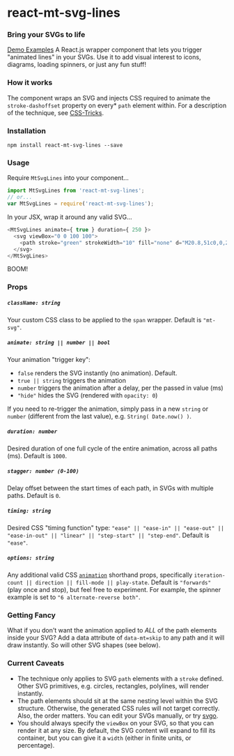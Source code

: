 react-mt-svg-lines
==================

### Bring your SVGs to life
[Demo Examples](http://moarwick.github.io/react-mt-svg-lines)
A React.js wrapper component that lets you trigger "animated lines" in your SVGs. Use it to add visual interest to icons, diagrams, loading spinners, or just any fun stuff!


### How it works
The component wraps an SVG and injects CSS required to animate the `stroke-dashoffset` property on every* `path` element within. For a description of the technique, see [CSS-Tricks](https://css-tricks.com/svg-line-animation-works/).


### Installation
```
npm install react-mt-svg-lines --save
```

### Usage
Require `MtSvgLines` into your component...
```js
import MtSvgLines from 'react-mt-svg-lines';
// or...
var MtSvgLines = require('react-mt-svg-lines');
```

In your JSX, wrap it around any valid SVG... 
```js
<MtSvgLines animate={ true } duration={ 250 }>
  <svg viewBox="0 0 100 100">
    <path stroke="green" strokeWidth="10" fill="none" d="M20.8,51c0,0,20.8,18.2,21.5,18.2c0.6,0,33.3-38.5,33.3-38.5"/>
  </svg>
</MtSvgLines>
```
BOOM!


### Props

##### `className: string`
Your custom CSS class to be applied to the `span` wrapper. Default is `"mt-svg"`.

##### `animate: string || number || bool`
Your animation "trigger key":

* `false` renders the SVG instantly (no animation). Default.
* `true || string` triggers the animation
* `number` triggers the animation after a delay, per the passed in value (ms)  
* `"hide"` hides the SVG (rendered with `opacity: 0`)

If you need to re-trigger the animation, simply pass in a new `string` or `number` (different from the last value), e.g. `String( Date.now() )`.

##### `duration: number`
Desired duration of one full cycle of the entire animation, across all paths (ms). Default is `1000`.

##### `stagger: number (0-100)`
Delay offset between the start times of each path, in SVGs with multiple paths. Default is `0`.

##### `timing: string`
Desired CSS "timing function" type: `"ease" || "ease-in" || "ease-out" || "ease-in-out" || "linear" || "step-start" || "step-end"`. Default is `"ease"`.

##### `options: string`
Any additional valid CSS [`animation`](https://developer.mozilla.org/en-US/docs/Web/CSS/animation) shorthand props, specifically `iteration-count || direction || fill-mode || play-state`. Default is `"forwards"` (play once and stop), but feel free to experiment. For example, the spinner example is set to `"6 alternate-reverse both"`.


### Getting Fancy
What if you don't want the animation applied to *ALL* of the path elements inside your SVG? Add a data attribute of `data-mt=skip` to any path and it will draw instantly. So will other SVG shapes (see below).


### Current Caveats
* The technique only applies to SVG `path` elements with a `stroke` defined. Other SVG primitives, e.g. circles, rectangles, polylines, will render instantly.
* The path elements should sit at the same nesting level within the SVG structure. Otherwise, the generated CSS rules will not target correctly. Also, the order matters. You can edit your SVGs manually, or try [svgo](https://github.com/svg/svgo).
* You should always specify the `viewBox` on your SVG, so that you can render it at any size. By default, the SVG content will expand to fill its container, but you can give it a `width` (either in finite units, or percentage).

 
